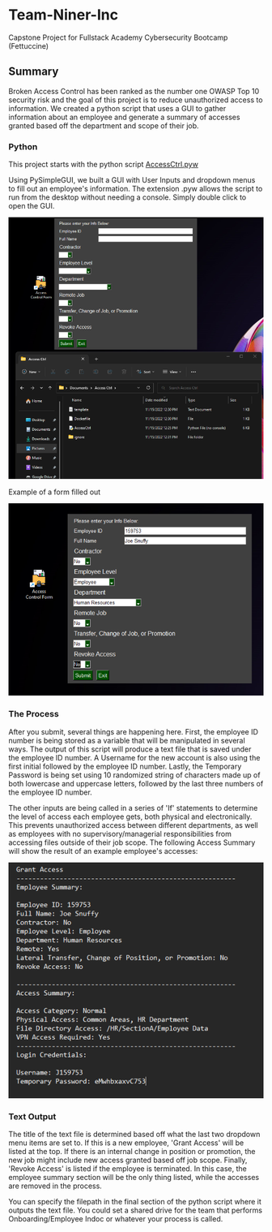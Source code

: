 # Team-Niner-Inc
Capstone Project for Fullstack Academy Cybersecurity Bootcamp (Fettuccine)

## Summary
Broken Access Control has been ranked as the number one OWASP Top 10 security risk and the goal of this project is to reduce unauthorized access to information. We created a python script that uses a GUI to gather information about an employee and generate a summary of accesses granted based off the department and scope of their job.

### Python
This project starts with the python script [AccessCtrl.pyw](https://github.com/njnelso/Team-Niner-Inc/blob/main/AccessCtrl.pyw)

Using PySimpleGUI, we built a GUI with User Inputs and dropdown menus to fill out an employee's information. The extension .pyw allows the script to run from the desktop without needing a console. Simply double click to open the GUI.

![alt text](https://github.com/njnelso/Team-Niner-Inc/blob/main/Pic1.png?raw=true)

Example of a form filled out

![alt text](https://github.com/njnelso/Team-Niner-Inc/blob/main/Pic2.png?raw=true)

### The Process
After you submit, several things are happening here. First, the employee ID number is being stored as a variable that will be manipulated in several ways. The output of this script will produce a text file that is saved under the employee ID number. A Username for the new account is also using the first initial followed by the employee ID number. Lastly, the Temporary Password is being set using 10 randomized string of characters made up of both lowercase and uppercase letters, followed by the last three numbers of the employee ID number.

The other inputs are being called in a series of 'If' statements to determine the level of access each employee gets, both physical and electronically. This prevents unauthorized access between different departments, as well as employees with no supervisory/managerial responsibilities from accessing files outside of their job scope. The following Access Summary will show the result of an example employee's accesses:

![alt text](https://github.com/njnelso/Team-Niner-Inc/blob/main/Pic5.png?raw=true)

### Text Output
The title of the text file is determined based off what the last two dropdown menu items are set to. If this is a new employee, 'Grant Access' will be listed at the top. If there is an internal change in position or promotion, the new job might include new access granted based off job scope. Finally, 'Revoke Access' is listed if the employee is terminated. In this case, the employee summary section will be the only thing listed, while the accesses are removed in the process.

You can specify the filepath in the final section of the python script where it outputs the text file. You could set a shared drive for the team that performs Onboarding/Employee Indoc or whatever your process is called.
